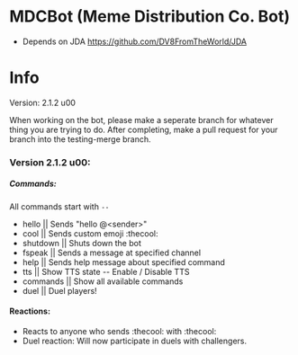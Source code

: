# MDCBot (Meme Distribution Co. Bot)
- Depends on JDA https://github.com/DV8FromTheWorld/JDA

# Info

Version: 2.1.2 u00

When working on the bot, please make a seperate branch for whatever thing you are trying to do. After completing, make a pull request for your branch into the testing-merge branch.

### Version 2.1.2 u00:

##### Commands:
All commands start with `--`
* hello || Sends \"hello @\<sender>\"
* cool || Sends custom emoji :thecool:
* shutdown || Shuts down the bot
* fspeak || Sends a message at specified channel
* help || Sends help message about specified command
* tts || Show TTS state -- Enable / Disable TTS
* commands || Show all available commands
* duel || Duel players!

#### Reactions:
* Reacts to anyone who sends :thecool: with :thecool:
* Duel reaction: Will now participate in duels with challengers.
